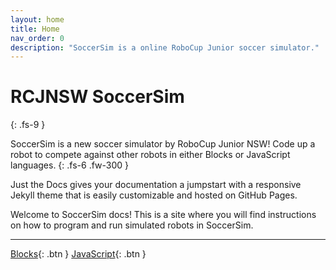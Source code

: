 ```yaml
---
layout: home
title: Home
nav_order: 0
description: "SoccerSim is a online RoboCup Junior soccer simulator."
---
```

# RCJNSW SoccerSim
{: .fs-9 }

SoccerSim is a new soccer simulator by RoboCup Junior NSW! Code up a robot to compete against other robots in either Blocks or JavaScript languages. 
{: .fs-6 .fw-300 }


Just the Docs gives your documentation a jumpstart with a responsive Jekyll theme that is easily customizable and hosted on GitHub Pages.

Welcome to SoccerSim docs! This is a site where you will find instructions on how to program and run simulated robots in SoccerSim. 

----

[Blocks](blocks){: .btn } [JavaScript](js){: .btn }